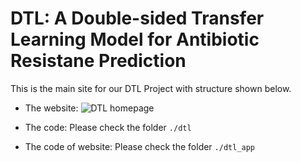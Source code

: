 # DTL: A Double-sided Transfer Learning Model for Antibiotic Resistane Prediction

This is the main site for our DTL Project with structure shown below. 

- The website: ![DTL homepage]()

- The code: Please check the folder `./dtl`

- The code of website: Please check the folder `./dtl_app`

